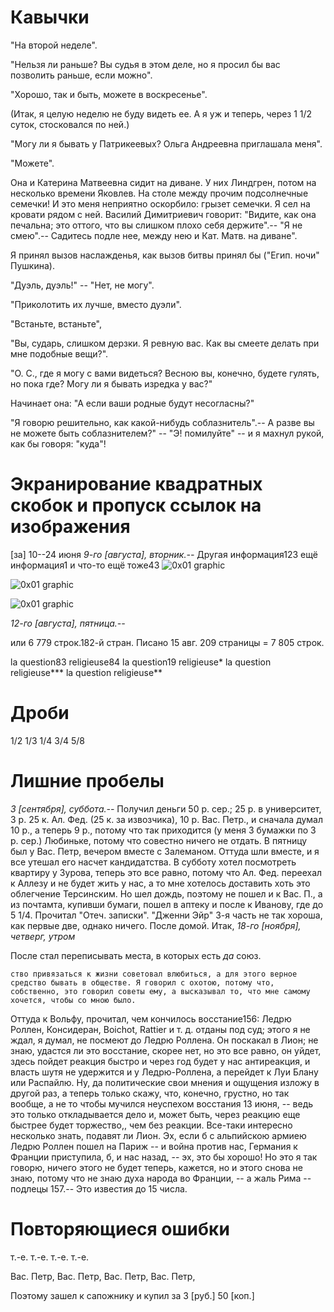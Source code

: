 # Кавычки
"На второй неделе".

"Нельзя ли раньше? Вы судья в этом деле, но я просил бы вас позволить раньше, если можно".

"Хорошо, так и быть, можете в воскресенье".

(Итак, я целую неделю не буду видеть ее. А я уж и теперь, через 1 1/2 суток, стосковался по ней.)

"Могу ли я бывать у Патрикеевых? Ольга Андреевна приглашала меня".

"Можете".

Она и Катерина Матвеевна сидит на диване. У них Линдгрен, потом на несколько времени Яковлев. На столе между прочим подсолнечные семечки! И это меня неприятно оскорбило: грызет семечки. Я сел на кровати рядом с ней. Василий Димитриевич говорит: "Видите, как она печальна; это оттого, что вы слишком плохо себя держите".-- "Я не смею".-- Садитесь подле нее, между нею и Кат. Матв. на диване".

Я принял вызов наслажденья, как вызов битвы принял бы ("Егип. ночи" Пушкина).

"Дуэль, дуэль!" -- "Нет, не могу".

"Приколотить их лучше, вместо дуэли".

"Встаньте, встаньте",

 "Вы, сударь, слишком дерзки. Я ревную вас. Как вы смеете делать при мне подобные вещи?".

"О. С., где я могу с вами видеться? Весною вы, конечно, будете гулять, но пока где? Могу ли я бывать изредка у вас?" 

Начинает она: "А если ваши родные будут несогласны?" 

"Я говорю решительно, как какой-нибудь соблазнитель".-- А разве вы не можете быть соблазнителем?" -- "Э! помилуйте" -- и я махнул рукой, как бы говоря: "куда"! 

# Экранирование квадратных скобок и пропуск ссылок на изображения
[за] 10--24 июня
  *9-го [августа], вторник.--* Другая информация123 ещё информация1 и что-то ещё тоже43
![0x01 graphic](http://az.lib.ru/img/c/chernyshewskij_n_g/text_1853_dnevniki/text_1853_dnevniki-6.png)

![0x01 graphic](http://az.lib.ru/img/c/chernyshewskij_n_g/text_1853_dnevniki/text_1853_dnevniki-7.png)

![0x01 graphic](http://az.lib.ru/img/c/chernyshewskij_n_g/text_1853_dnevniki/text_1853_dnevniki-8.png)

  *12-го [августа], пятница.--* 
  
  или 6 779 строк.182-й стран. Писано 15 авг.  209 страницы = 7 805 строк.
  
  lа question83 religieuse84
  lа question19 religieuse*
  lа question religieuse***
  lа question religieuse**

# Дроби
  
1/2 
1/3 
1/4 
3/4 
5/8

# Лишние пробелы
  *3 [сентября], суббота.--* Получил деньги 50 р. сер.; 25 р. в университет, 3 р. 25 к. Ал. Фед. (25 к. за извозчика), 10 р. Вас. Петр., и сначала думал 10 р., а теперь 9 р., потому что так приходится (у меня 3 бумажки по 3 р. сер.) Любиньке, потому что совестно ничего не отдать. В пятницу был у Вас. Петр, вечером вместе с Залеманом. Оттуда шли вместе, и я все утешал его насчет кандидатства. В субботу хотел посмотреть квартиру у Зурова, теперь это все равно, потому что Ал. Фед. переехал к Аллезу и не будет жить у нас, а то мне хотелось доставить хоть это облегчение Терсинским. Но шел дождь, поэтому не пошел и к Вас. П., а из почтамта, купивши бумаги, пошел в аптеку и после к Иванову, где до 5 1/4. Прочитал "Отеч. записки". "Дженни Эйр" 3-я часть не так хороша, как первые две, однако ничего. После домой.
  Итак, *18-го [ноября], четверг, утром* 
  
  После стал переписывать места, в которых есть *да* союз.
  
  
    ство привязаться к жизни советовал влюбиться, а для этого верное средство бывать в обществе. Я говорил с охотою, потому что, собственно, это говорил советы ему, а высказывал то, что мне самому хочется, чтобы со мною было.

  Оттуда к Вольфу, прочитал, чем кончилось восстание156: Ледрю Роллен, Консидеран, Boichot, Rattier и т. д. отданы под суд; этого я не ждал, я думал, не посмеют до Ледрю Роллена. Он поскакал в Лион; не знаю, удастся ли это восстание, скорее нет, но это все равно, он уйдет, здесь пойдет реакция быстро и через год будет у нас антиреакция, и власть шутя не удержится и у Ледрю-Роллена, а перейдет к Луи Блану или Распайлю. Ну, да политические свои мнения и ощущения изложу в другой раз, а теперь только скажу, что, конечно, грустно, но так вообще, а не то чтобы мучился неуспехом восстания 13 июня, -- ведь это только откладывается дело и, может быть, через реакцию еще быстрее будет торжество,, чем без реакции. Все-таки интересно несколько знать, подавят ли Лион. Эх, если б с альпийскою армиею Ледрю Роллен пошел на Париж -- и война против нас, Германия к Франции приступила, б, и нас назад, -- эх, это бы хорошо! Но это я так говорю, ничего этого не будет теперь, кажется, но и этого снова не знаю, потому что не знаю духа народа во Франции, -- а жаль Рима -- подлецы 157.-- Это известия до 15 числа.

# Повторяющиеся ошибки
т.-е. т.-е. т.-е. т.-е.

Вас. Петр, Вас. Петр, Вас. Петр, Вас. Петр,

Поэтому зашел к сапожнику и купил за 3 [руб.] 50 [коп.] 